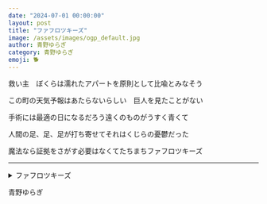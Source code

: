 ```yaml
---
date: "2024-07-01 00:00:00"
layout: post
title: "ファフロツキーズ"
image: /assets/images/ogp_default.jpg
author: 青野ゆらぎ
category: 青野ゆらぎ
emoji: 🐕
---
```


<div class="tanka-area"><div class="tanka">
<p>救い主　ぼくらは濡れたアパートを原則として比喩とみなそう</p>

<p>この町の天気予報はあたらないらしい　巨人を見たことがない</p>

<p>手術には最適の日になるだろう遠くのものがうすく青くて</p>

<p>人間の足、足、足が打ち寄せてそれはくじらの憂鬱だった</p>

<p>魔法なら証拠をさがす必要はなくてたちまちファフロツキーズ</p>

</div></div>

---

<details><summary>ファフロツキーズ</summary>

救い主　ぼくらは濡れたアパートを原則として比喩とみなそう<br/>
この町の天気予報はあたらないらしい　巨人を見たことがない<br/>
手術には最適の日になるだろう遠くのものがうすく青くて<br/>
人間の足、足、足が打ち寄せてそれはくじらの憂鬱だった<br/>
魔法なら証拠をさがす必要はなくてたちまちファフロツキーズ<br/>
<br/>

</details>

青野ゆらぎ
